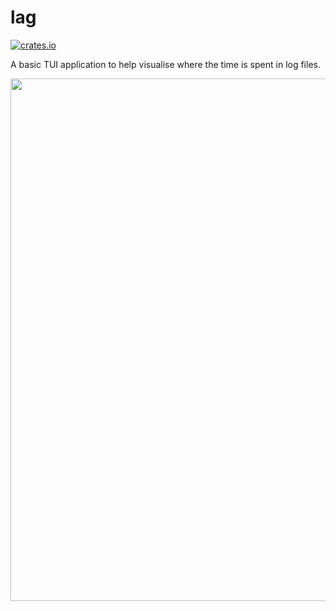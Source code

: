 lag
====

[![crates.io](https://img.shields.io/crates/v/lag.svg)](https://crates.io/crates/lag)

A basic TUI application to help visualise where the time is spent in log files.


<a href="https://asciinema.org/a/306310?t=5"><img src="https://asciinema.org/a/306310.png" width="836"/></a>
